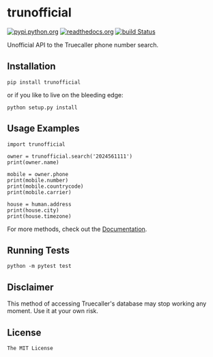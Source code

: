 # trunofficial

[![pypi.python.org](https://img.shields.io/pypi/v/trunofficial.svg)](https://pypi.org/project/trunofficial/) [![readthedocs.org](https://readthedocs.org/projects/trunofficial/badge/?version=latest)](http://trunofficial.readthedocs.io/en/latest/) [![build Status](https://travis-ci.org/ritiek/trunofficial.svg?branch=master)](https://travis-ci.org/ritiek/trunofficial/)

 Unofficial API to the Truecaller phone number search.

## Installation

 ```
 pip install trunofficial
 ```

or if you like to live on the bleeding edge:

```
python setup.py install
```

## Usage Examples

```
import trunofficial

owner = trunofficial.search('2024561111')
print(owner.name)

mobile = owner.phone
print(mobile.number)
print(mobile.countrycode)
print(mobile.carrier)

house = human.address
print(house.city)
print(house.timezone)
```

For more methods, check out the [Documentation](http://trunofficial.readthedocs.io/en/latest/).

## Running Tests

```
python -m pytest test
```

## Disclaimer

This method of accessing Truecaller's database may stop working any moment. Use it at your own risk.

## License

`The MIT License`
